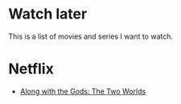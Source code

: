 # Watch later

This is a list of movies and series I want to watch.

# Netflix 

- [Along with the Gods: The Two Worlds](https://www.netflix.com/nl-en/title/80214451?source=35)
